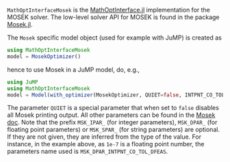 ``MathOptInterfaceMosek`` is the
[MathOptInterface.jl](https://github.com/JuliaOpt/MathOptInterface.jl)
implementation for the MOSEK solver. The low-level solver API for MOSEK is
found in the package [Mosek.jl](https://github.com/JuliaOpt/Mosek.jl).

The ``Mosek`` specific model object (used for example with JuMP) is created as
```julia
using MathOptInterfaceMosek
model = MosekOptimizer()
```
hence to use Mosek in a JuMP model, do, e.g.,
```julia
using JuMP
using MathOptInterfaceMosek
model = Model(with_optimizer(MosekOptimizer, QUIET=false, INTPNT_CO_TOL_DFEAS=1e-7))
```
The parameter `QUIET` is a special parameter that when set to `false`
disables all Mosek printing output.
All other parameters can be found in the [Mosek doc](https://docs.mosek.com/8.1/capi/param-groups.html#doc-param-groups).
Note that the prefix `MSK_IPAR_` (for integer parameters), `MSK_DPAR_` (for
floating point parameters) or `MSK_SPAR_` (for string parameters) are optional.
If they are not given, they are inferred from the type of the value. For
instance, in the example above, as `1e-7` is a floating point number, the
parameters name used is `MSK_DPAR_INTPNT_CO_TOL_DFEAS`.
